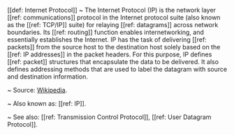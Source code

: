 [[def: Internet Protocol]]
~ The Internet Protocol (IP) is the network layer [[ref: communications]] protocol in the Internet protocol suite (also known as the [[ref: TCP/IP]] suite) for relaying [[ref: datagrams]] across network boundaries. Its [[ref: routing]] function enables internetworking, and essentially establishes the Internet. IP has the task of delivering [[ref: packets]] from the source host to the destination host solely based on the [[ref: IP addresses]] in the packet headers. For this purpose, IP defines [[ref: packet]] structures that encapsulate the data to be delivered. It also defines addressing methods that are used to label the datagram with source and destination information.

~ Source: [Wikipedia](https://en.wikipedia.org/wiki/Internet_Protocol).

~ Also known as: [[ref: IP]].

~ See also: [[ref: Transmission Control Protocol]], [[ref: User Datagram Protocol]].

